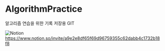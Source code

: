 # AlgorithmPractice

알고리즘 연습을 위한 기록 저장용 GIT

![Notion](https://img.shields.io/badge/Notion-%23000000.svg?style=for-the-badge&logo=notion&logoColor=white)
https://www.notion.so/invite/a9e2e8df65f69d96759355c62dabb4c1732b18f8
